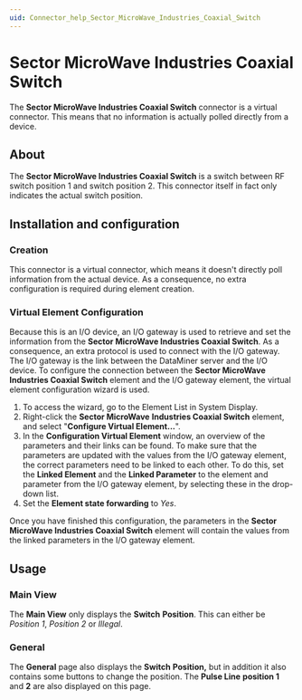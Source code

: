 ```yaml
---
uid: Connector_help_Sector_MicroWave_Industries_Coaxial_Switch
---
```


# Sector MicroWave Industries Coaxial Switch

The **Sector MicroWave Industries Coaxial Switch** connector is a virtual connector. This means that no information is actually polled directly from a device.

## About

The **Sector MicroWave Industries Coaxial Switch** is a switch between RF switch position 1 and switch position 2. This connector itself in fact only indicates the actual switch position.

## Installation and configuration

### Creation

This connector is a virtual connector, which means it doesn't directly poll information from the actual device. As a consequence, no extra configuration is required during element creation.

### Virtual Element Configuration

Because this is an I/O device, an I/O gateway is used to retrieve and set the information from the **Sector MicroWave Industries Coaxial Switch**. As a consequence, an extra protocol is used to connect with the I/O gateway. The I/O gateway is the link between the DataMiner server and the I/O device. To configure the connection between the **Sector MicroWave Industries Coaxial Switch** element and the I/O gateway element, the virtual element configuration wizard is used.

1. To access the wizard, go to the Element List in System Display.
2. Right-click the **Sector MicroWave** **Industries Coaxial Switch** element, and select "**Configure Virtual Element...**".
3. In the **Configuration Virtual Element** window, an overview of the parameters and their links can be found. To make sure that the parameters are updated with the values from the I/O gateway element, the correct parameters need to be linked to each other. To do this, set the **Linked Element** and the **Linked Parameter** to the element and parameter from the I/O gateway element, by selecting these in the drop-down list.
4. Set the **Element state forwarding** to *Yes*.

Once you have finished this configuration, the parameters in the **Sector MicroWave Industries Coaxial Switch** element will contain the values from the linked parameters in the I/O gateway element.

## Usage

### Main View

The **Main View** only displays the **Switch** **Position**. This can either be *Position 1*, *Position 2* or *Illegal*.

### General

The **General** page also displays the **Switch** **Position,** but in addition it also contains some buttons to change the position. The **Pulse Line** **position 1** and **2** are also displayed on this page.
